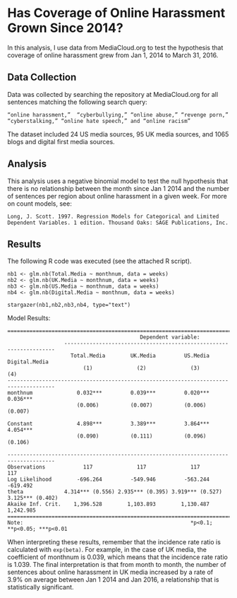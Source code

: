# Has Coverage of Online Harassment Grown Since 2014?

In this analysis, I use data from MediaCloud.org to test the hypothesis that coverage of online harassment grew from Jan 1, 2014 to March 31, 2016.

## Data Collection
Data was collected by searching the repository at MediaCloud.org for all sentences matching the following search query:

    “online harassment,”  “cyberbullying,” “online abuse,” “revenge porn,” “cyberstalking,” “online hate speech,” and “online racism”

The dataset included 24 US media sources, 95 UK media sources, and 1065 blogs and digital first media sources.

## Analysis
This analysis uses a negative binomial model to test the null hypothesis that there is no relationship between the month since Jan 1 2014 and the number of sentences per region about online harassment in a given week. For more on count models, see:

    Long, J. Scott. 1997. Regression Models for Categorical and Limited Dependent Variables. 1 edition. Thousand Oaks: SAGE Publications, Inc.

## Results
The following R code was executed (see the attached R script).

    nb1 <- glm.nb(Total.Media ~ monthnum, data = weeks)
    nb2 <- glm.nb(UK.Media ~ monthnum, data = weeks)
    nb3 <- glm.nb(US.Media ~ monthnum, data = weeks)
    nb4 <- glm.nb(Digital.Media ~ monthnum, data = weeks)
    
    stargazer(nb1,nb2,nb3,nb4, type="text")

Model Results:

    =====================================================================================
                                              Dependent variable:                        
                      -------------------------------------------------------------------
                        Total.Media        UK.Media         US.Media      Digital.Media  
                            (1)              (2)              (3)              (4)       
    -------------------------------------------------------------------------------------
    monthnum              0.032***         0.039***         0.020***         0.036***    
                          (0.006)          (0.007)          (0.006)          (0.007)     
                                                                                         
    Constant              4.898***         3.389***         3.864***         4.054***    
                          (0.090)          (0.111)          (0.096)          (0.106)     
                                                                                         
    -------------------------------------------------------------------------------------
    Observations            117              117              117              117       
    Log Likelihood        -696.264         -549.946         -563.244         -619.492    
    theta             4.314*** (0.556) 2.935*** (0.395) 3.919*** (0.527) 3.125*** (0.402)
    Akaike Inf. Crit.    1,396.528        1,103.893        1,130.487        1,242.985    
    =====================================================================================
    Note:                                                     *p<0.1; **p<0.05; ***p<0.01
    

When interpreting these results, remember that the incidence rate ratio is calculated with `exp(beta)`. For example, in the case of UK media, the coefficient of monthnum is 0.039, which means that the incidence rate ratio is 1.039. The final interpretation is that from month to month, the number of sentences about online harassment in UK media increased by a rate of 3.9% on average between Jan 1 2014 and Jan 2016, a relationship that is statistically significant.
